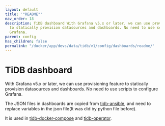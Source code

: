 ```yaml
---
layout: default
title: '"README"'
nav_order: 18
description: TiDB dashboard With Grafana v5.x or later, we can use provisioning feature
  to statically provision datasources and dashboards. No need to use scripts to configure
  Grafana.
parent: config
has_children: false
permalink: "/docker/app/devs/data/tidb/v1/config/dashboards/readme/"
---
```


# TiDB dashboard 
With Grafana v5.x or later, we can use provisioning feature to statically provision datasources and dashboards. No need to use scripts to configure Grafana.

The JSON files in dashboards are copied from [tidb-ansible](https://github.com/pingcap/tidb-ansible/tree/master/scripts), and need to replace variables in the json file(It was did by python file before).

It is used in [tidb-docker-compose](https://github.com/pingcap/tidb-docker-compose) and [tidb-operator](https://github.com/pingcap/tidb-operator). 
